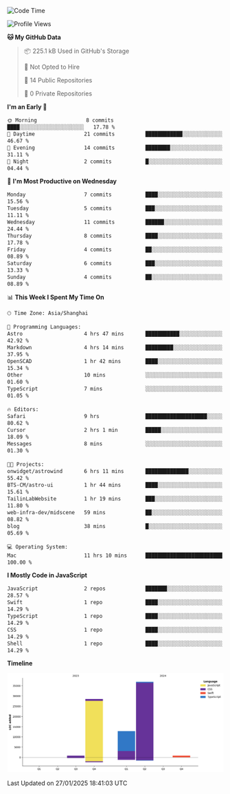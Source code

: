 <!--
**PascalDai/PascalDai** is a ✨ _special_ ✨ repository because its `README.md` (this file) appears on your GitHub profile.

Here are some ideas to get you started:

- 🔭 I’m currently working on ...
- 🌱 I’m currently learning ...
- 👯 I’m looking to collaborate on ...
- 🤔 I’m looking for help with ...
- 💬 Ask me about ...
- 📫 How to reach me: ...
- 😄 Pronouns: ...
- ⚡ Fun fact: ...
-->

<!--START_SECTION:waka-->
![Code Time](http://img.shields.io/badge/Code%20Time-801%20hrs%2046%20mins-blue)

![Profile Views](http://img.shields.io/badge/Profile%20Views-0-blue)

**🐱 My GitHub Data** 

> 📦 225.1 kB Used in GitHub's Storage 
 > 
> 🚫 Not Opted to Hire
 > 
> 📜 14 Public Repositories 
 > 
> 🔑 0 Private Repositories 
 > 
**I'm an Early 🐤** 

```text
🌞 Morning                8 commits           ████░░░░░░░░░░░░░░░░░░░░░   17.78 % 
🌆 Daytime                21 commits          ████████████░░░░░░░░░░░░░   46.67 % 
🌃 Evening                14 commits          ████████░░░░░░░░░░░░░░░░░   31.11 % 
🌙 Night                  2 commits           █░░░░░░░░░░░░░░░░░░░░░░░░   04.44 % 
```
📅 **I'm Most Productive on Wednesday** 

```text
Monday                   7 commits           ████░░░░░░░░░░░░░░░░░░░░░   15.56 % 
Tuesday                  5 commits           ███░░░░░░░░░░░░░░░░░░░░░░   11.11 % 
Wednesday                11 commits          ██████░░░░░░░░░░░░░░░░░░░   24.44 % 
Thursday                 8 commits           ████░░░░░░░░░░░░░░░░░░░░░   17.78 % 
Friday                   4 commits           ██░░░░░░░░░░░░░░░░░░░░░░░   08.89 % 
Saturday                 6 commits           ███░░░░░░░░░░░░░░░░░░░░░░   13.33 % 
Sunday                   4 commits           ██░░░░░░░░░░░░░░░░░░░░░░░   08.89 % 
```


📊 **This Week I Spent My Time On** 

```text
🕑︎ Time Zone: Asia/Shanghai

💬 Programming Languages: 
Astro                    4 hrs 47 mins       ███████████░░░░░░░░░░░░░░   42.92 % 
Markdown                 4 hrs 14 mins       █████████░░░░░░░░░░░░░░░░   37.95 % 
OpenSCAD                 1 hr 42 mins        ████░░░░░░░░░░░░░░░░░░░░░   15.34 % 
Other                    10 mins             ░░░░░░░░░░░░░░░░░░░░░░░░░   01.60 % 
TypeScript               7 mins              ░░░░░░░░░░░░░░░░░░░░░░░░░   01.05 % 

🔥 Editors: 
Safari                   9 hrs               ████████████████████░░░░░   80.62 % 
Cursor                   2 hrs 1 min         █████░░░░░░░░░░░░░░░░░░░░   18.09 % 
Messages                 8 mins              ░░░░░░░░░░░░░░░░░░░░░░░░░   01.30 % 

🐱‍💻 Projects: 
onwidget/astrowind       6 hrs 11 mins       ██████████████░░░░░░░░░░░   55.42 % 
BTS-CM/astro-ui          1 hr 44 mins        ████░░░░░░░░░░░░░░░░░░░░░   15.61 % 
TailinLabWebsite         1 hr 19 mins        ███░░░░░░░░░░░░░░░░░░░░░░   11.80 % 
web-infra-dev/midscene   59 mins             ██░░░░░░░░░░░░░░░░░░░░░░░   08.82 % 
blog                     38 mins             █░░░░░░░░░░░░░░░░░░░░░░░░   05.69 % 

💻 Operating System: 
Mac                      11 hrs 10 mins      █████████████████████████   100.00 % 
```

**I Mostly Code in JavaScript** 

```text
JavaScript               2 repos             ███████░░░░░░░░░░░░░░░░░░   28.57 % 
Swift                    1 repo              ████░░░░░░░░░░░░░░░░░░░░░   14.29 % 
TypeScript               1 repo              ████░░░░░░░░░░░░░░░░░░░░░   14.29 % 
CSS                      1 repo              ████░░░░░░░░░░░░░░░░░░░░░   14.29 % 
Shell                    1 repo              ████░░░░░░░░░░░░░░░░░░░░░   14.29 % 
```



**Timeline**

![Lines of Code chart](https://raw.githubusercontent.com/PascalDai/PascalDai/main/assets/bar_graph.png)


 Last Updated on 27/01/2025 18:41:03 UTC
<!--END_SECTION:waka-->
